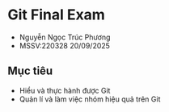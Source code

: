 # Git Final Exam

- Nguyễn Ngọc Trúc Phương
- MSSV:220328
20/09/2025

## Mục tiêu
- Hiểu và thực hành được Git
- Quản lí và làm việc nhóm hiệu quả trên Git

